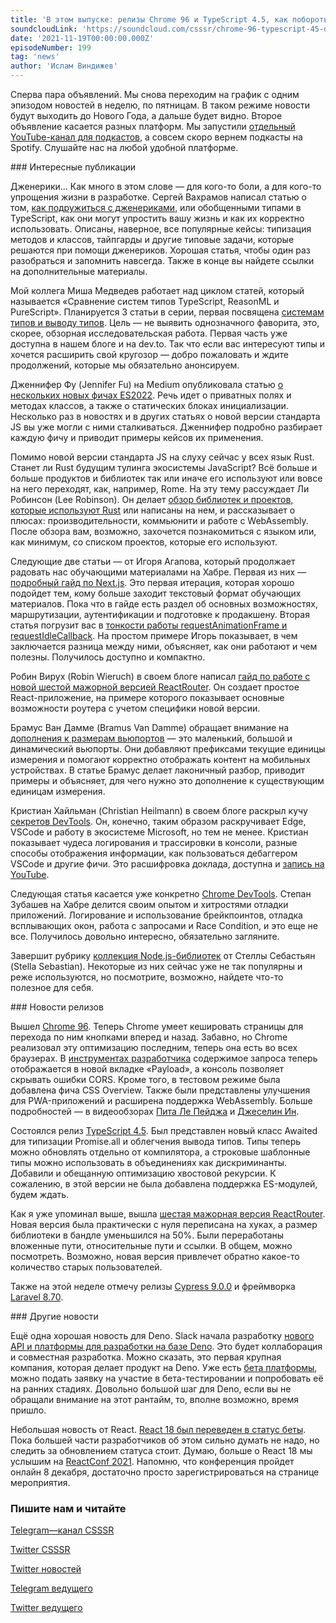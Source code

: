 ```yaml
---
title: 'В этом выпуске: релизы Chrome 96 и TypeScript 4.5, как побороть страх перед дженериками в TypeScript, сравнение систем типов, ReactRouter 6, секреты DevTools и новая платформа разработки Slack на основе Deno.'
soundcloudLink: 'https://soundcloud.com/csssr/chrome-96-typescript-45-dzheneriki-v-ts-sravnenie-sistem-tipov-reactrouter-6-slack-deno'
date: '2021-11-19T00:00:00.000Z'
episodeNumber: 199
tag: 'news'
author: 'Ислам Виндижев'
---
```


Сперва пара объявлений. Мы снова переходим на график с одним эпизодом новостей в неделю, по пятницам. В таком режиме новости будут выходить до Нового Года, а дальше будет видно.
Второе объявление касается разных платформ. Мы запустили [отдельный YouTube-канал для подкастов](https://www.youtube.com/channel/UCoF-ngPNAd-_PTyKDZDsViA), а совсем скоро вернем подкасты на Spotify. Слушайте нас на любой удобной платформе.

<ParagraphWithImage imageName="manWithLaptop">
  ### Интересные публикации

Дженерики... Как много в этом слове — для кого-то боли, а для кого-то упрощения жизни в разработке. Сергей Вахрамов написал статью о том, [как подружиться с дженериками](https://habr.com/ru/company/tinkoff/blog/588655/), или обобщенными типами в TypeScript, как они могут упростить вашу жизнь и как их корректно использовать. Описаны, наверное, все популярные кейсы: типизация методов и классов, тайпгарды и другие типовые задачи, которые решаются при помощи дженериков. Хорошая статья, чтобы один раз разобраться и запомнить навсегда. Также в конце вы найдете ссылки на дополнительные материалы.
</ParagraphWithImage>

Мой коллега Миша Медведев работает над циклом статей, который называется «Сравнение систем типов TypeScript, ReasonML и PureScript». Планируется 3 статьи в серии, первая посвящена [системам типов и выводу типов](https://dev.to/csssr/comparison-of-type-systems-in-front-end-languages-e0i). Цель — не выявить однозначного фаворита, это, скорее, обзорная исследовательская работа. Первая часть уже доступна в нашем блоге и на dev.to. Так что если вас интересуют типы и хочется расширить свой кругозор — добро пожаловать и ждите продолжений, которые мы обязательно анонсируем.

Дженнифер Фу (Jennifer Fu) на Medium опубликовала статью [о нескольких новых фичах ES2022](https://betterprogramming.pub/es2022-a-complete-guide-on-private-static-class-fields-methods-and-static-initialization-blocks-f12943a86b2d). Речь идет о приватных полях и методах классов, а также о статических блоках инициализации. Несколько раз в новостях и в других статьях о новой версии стандарта JS вы уже могли с ними сталкиваться. Дженнифер подробно разбирает каждую фичу и приводит примеры кейсов их применения.

Помимо новой версии стандарта JS на слуху сейчас у всех язык Rust. Станет ли Rust будущим тулинга экосистемы JavaScript? Всё больше и больше продуктов и библиотек так или иначе его используют или вовсе на него переходят, как, например, Rome. На эту тему рассуждает Ли Робинсон (Lee Robinson). Он делает [обзор библиотек и проектов, которые используют Rust](https://leerob.io/blog/rust) или написаны на нем, и рассказывает о плюсах: производительности, коммьюнити и работе с WebAssembly. После обзора вам, возможно, захочется познакомиться с языком или, как минимум, со списком проектов, которые его используют.

Следующие две статьи — от Игоря Агапова, который продолжает радовать нас обучающими материалами на Хабре. Первая из них — [подробный гайд по Next.js](https://habr.com/ru/company/timeweb/blog/588498/). Это первая итерация, которая хорошо подойдет тем, кому больше заходит текстовый формат обучающих материалов. Пока что в гайде есть раздел об основных возможностях, маршрутизации, аутентификации и подготовке к продакшену. Вторая статья погрузит вас в [тонкости работы requestAnimationFrame и requestIdleCallback](https://habr.com/ru/company/timeweb/blog/587908/). На простом примере Игорь показывает, в чем заключается разница между ними, объясняет, как они работают и чем полезны. Получилось доступно и компактно.

Робин Вирух (Robin Wieruch) в своем блоге написал [гайд по работе с новой шестой мажорной версией ReactRouter](https://www.robinwieruch.de/react-router). Он создает простое React-приложение, на примере которого показывает основные возможности роутера с учетом специфики новой версии.

Брамус Ван Дамме (Bramus Van Damme) обращает внимание на [дополнения к размерам вьюпортов](https://www.bram.us/2021/07/08/the-large-small-and-dynamic-viewports/) — это маленький, большой и динамический вьюпорты. Они добавляют префиксами текущие единицы измерения и помогают корректно отображать контент на мобильных устройствах. В статье Брамус делает лаконичный разбор, приводит примеры и объясняет, для чего нужно это дополнение к существующим единицам измерения.

Кристиан Хайльман (Christian Heilmann) в своем блоге раскрыл кучу [секретов DevTools](https://christianheilmann.com/2021/11/01/developer-tools-secrets-that-shouldnt-be-secrets/). Он, конечно, таким образом раскручивает Edge, VSCode и работу в экосистеме Microsoft, но тем не менее. Кристиан показывает чудеса логирования и трассировки в консоли, разные способы отображения информации, как пользоваться дебаггером VSCode и другие фичи. Это расшифровка доклада, доступна и [запись на YouTube](https://www.youtube.com/watch?v=q_qzHzIVxw4).

Следующая статья касается уже конкретно [Chrome DevTools](https://habr.com/ru/post/587146/). Степан Зубашев на Хабре делится своим опытом и хитростями отладки приложений. Логирование и использование брейкпоинтов, отладка всплывающих окон, работа с запросами и Race Condition, и это еще не все. Получилось довольно интересно, обязательно загляните.

Завершит рубрику [коллекция Node.js-библиотек](https://reconshell.com/nodejs-package-list/) от Стеллы Себастьян (Stella Sebastian). Некоторые из них сейчас уже не так популярны и реже используются, но посмотрите, возможно, найдете что-то полезное для себя.

<ParagraphWithImage imageName="laptopNews" >
  ### Новости релизов

Вышел [Chrome 96](https://developer.chrome.com/blog/new-in-chrome-96/). Теперь Chrome умеет кешировать страницы для перехода по ним кнопками вперед и назад. Забавно, но Chrome реализовал эту оптимизацию последним, теперь она есть во всех браузерах. В [инструментах разработчика](https://developer.chrome.com/blog/new-in-devtools-96/) содержимое запроса теперь отображается в новой вкладке «Payload», а консоль позволяет скрывать ошибки CORS. Кроме того, в тестовом режиме была добавлена фича CSS Overview. Также были представлены улучшения для PWA-приложений и расширена поддержка WebAssembly. Больше подробностей — в видеообзорах [Пита Ле Пейджа](https://www.youtube.com/watch?v=PPukHsOH_BI) и [Джеселин Ин](https://www.youtube.com/watch?v=3CXbhnaFNEw).
</ParagraphWithImage>

Состоялся релиз [TypeScript 4.5](https://devblogs.microsoft.com/typescript/announcing-typescript-4-5/). Был представлен новый класс Awaited для типизации Promise.all и облегчения вывода типов. Типы теперь можно обновлять отдельно от компилятора, а строковые шаблонные типы можно использовать в объединениях как дискриминанты. Добавили и обещанную оптимизацию хвостовой рекурсии. К сожалению, в этой версии не была добавлена поддержка ES-модулей, будем ждать.

Как я уже упоминал выше, вышла [шестая мажорная версия ReactRouter](https://remix.run/blog/react-router-v6). Новая версия была практически с нуля переписана на хуках, а размер библиотеки в бандле уменьшился на 50%. Были переработаны вложенные пути, относительные пути и ссылки. В общем, можно посмотреть. Возможно, новая версия привлечет обратно какое-то количество старых пользователей.

Также на этой неделе отмечу релизы [Cypress 9.0.0](https://github.com/cypress-io/cypress/releases/tag/v9.0.0) и фреймворка [Laravel 8.70](https://laravel-news.com/laravel-8-70-0).


<ParagraphWithImage imageName="laptopNews" >
  ### Другие новости

Ещё одна хорошая новость для Deno. Slack начала разработку [нового API и платформы для разработки на базе Deno](https://deno.com/blog/slack). Это будет коллаборация и совместная разработка. Можно сказать, это первая крупная компания, которая делает продукт на Deno. Уже есть [бета платформы](https://api.slack.com/future), можно подать заявку на участие в бета-тестировании и попробовать её на ранних стадиях. Довольно большой шаг для Deno, если вы не обращали внимание на этот рантайм, то, вполне возможно, время пришло.
</ParagraphWithImage>

Небольшая новость от React. [React 18 был переведен в статус беты](https://twitter.com/reactjs/status/1460380211262930948). Пока большей части разработчиков об этом сильно думать не надо, но следить за обновлением статуса стоит. Думаю, больше о React 18 мы услышим на [ReactConf 2021](https://conf.reactjs.org/). Напомню, что конференция пройдет онлайн 8 декабря, достаточно просто зарегистрироваться на странице мероприятия.

  ### Пишите нам и читайте
  [Telegram—канал CSSSR](https://t.me/csssr)

  [Twitter CSSSR](https://twitter.com/csssr_dev)

  [Twitter новостей](https://twitter.com/csssr_news)

  [Telegram ведущего](https://t.me/Vindizh)

  [Twitter ведущего](https://twitter.com/Vindizh)
